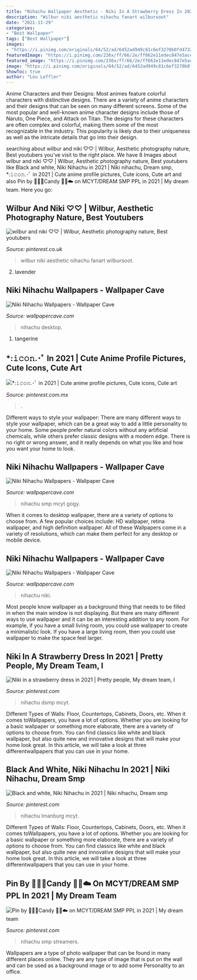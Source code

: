 ```yaml
---
title: "Nihachu Wallpaper Aesthetic - Niki In A Strawberry Dress In 2021"
description: "Wilbur niki aesthetic nihachu fanart wilbursoot"
date: "2021-11-29"
categories:
- "Best Wallpaper"
tags: ["Best Wallpaper"]
images:
- "https://i.pinimg.com/originals/64/52/ad/6452ad949c81c6ef3270b0fd47327f9d.jpg"
featuredImage: "https://i.pinimg.com/236x/ff/66/2e/ff662e11edec847e5ace10adf0f89f4e.jpg?nii=t"
featured_image: "https://i.pinimg.com/236x/ff/66/2e/ff662e11edec847e5ace10adf0f89f4e.jpg?nii=t"
image: "https://i.pinimg.com/originals/64/52/ad/6452ad949c81c6ef3270b0fd47327f9d.jpg"
ShowToc: true
author: "Lou Leffler"
---
```



Anime Characters and their Designs: Most animes feature colorful characters with distinctive designs.
There are a variety of anime characters and their designs that can be seen on many different screens. Some of the most popular and well-known anime character designs include those of Naruto, One Piece, and Attack on Titan. The designs for these characters are often complex and colorful, making them some of the most recognizable in the industry. This popularity is likely due to their uniqueness as well as the intricate details that go into their design.

	

		
searching about wilbur and niki ♡♡ | Wilbur, Aesthetic photography nature, Best youtubers you've visit to the right place. We have 8 Images about wilbur and niki ♡♡ | Wilbur, Aesthetic photography nature, Best youtubers like Black and white, Niki Nihachu in 2021 | Niki nihachu, Dream smp, *:𝚒𝚌𝚘𝚗.･ﾟ in 2021 | Cute anime profile pictures, Cute icons, Cute art and also Pin by 🧃🌈🌱Candy 🍭🍄☁️ on MCYT/DREAM SMP PPL in 2021 | My dream team. Here you go:
		
    
## Wilbur And Niki ♡♡ | Wilbur, Aesthetic Photography Nature, Best Youtubers

<img loading=lazy src="https://i.pinimg.com/originals/64/52/ad/6452ad949c81c6ef3270b0fd47327f9d.jpg" onerror="this.onerror=null;this.src='https://tse2.mm.bing.net/th?id=OIP.FIamXLn7AnCcHQT-mNKwMwHaIB&amp;pid=15.1';" alt="wilbur and niki ♡♡ | Wilbur, Aesthetic photography nature, Best youtubers">

_Source: pinterest.co.uk_

>wilbur niki aesthetic nihachu fanart wilbursoot. 

	

2. lavender 

    
## Niki Nihachu Wallpapers - Wallpaper Cave

<img loading=lazy src="https://wallpapercave.com/wp/wp9400340.png" onerror="this.onerror=null;this.src='https://tse2.mm.bing.net/th?id=OIP.cRJbNMwWSJW59EnSf5QgjwHaHa&amp;pid=15.1';" alt="Niki Nihachu Wallpapers - Wallpaper Cave">

_Source: wallpapercave.com_

>nihachu desktop. 

	

1. tangerine 

    
## *:𝚒𝚌𝚘𝚗.･ﾟ In 2021 | Cute Anime Profile Pictures, Cute Icons, Cute Art

<img loading=lazy src="https://i.pinimg.com/736x/b4/9d/69/b49d691a8e2690bab8784ebaf931df55.jpg" onerror="this.onerror=null;this.src='https://tse4.mm.bing.net/th?id=OIP.lV9pmIvghEVMrB3rVAb6mwHaHa&amp;pid=15.1';" alt="*:𝚒𝚌𝚘𝚗.･ﾟ in 2021 | Cute anime profile pictures, Cute icons, Cute art">

_Source: pinterest.com.mx_

>. 

	

Different ways to style your wallpaper:
There are many different ways to style your wallpaper, which can be a great way to add a little personality to your home. Some people prefer natural colors without any artificial chemicals, while others prefer classic designs with a modern edge. There is no right or wrong answer, and it really depends on what you like and how you want your home to look.

    
## Niki Nihachu Wallpapers - Wallpaper Cave

<img loading=lazy src="https://wallpapercave.com/wp/wp9400296.jpg" onerror="this.onerror=null;this.src='https://tse3.mm.bing.net/th?id=OIP.UVwK6GOxq54XVShjYFB03gHaHX&amp;pid=15.1';" alt="Niki Nihachu Wallpapers - Wallpaper Cave">

_Source: wallpapercave.com_

>nihachu smp mcyt gogy. 

	

When it comes to desktop wallpaper, there are a variety of options to choose from. A few popular choices include: HD wallpaper, retina wallpaper, and high definition wallpaper. All of these Wallpapers come in a variety of resolutions, which can make them perfect for any desktop or mobile device. 

    
## Niki Nihachu Wallpapers - Wallpaper Cave

<img loading=lazy src="https://wallpapercave.com/wp/wp9400333.jpg" onerror="this.onerror=null;this.src='https://tse4.mm.bing.net/th?id=OIP.pH9FeztR3UbboZTAPZmXJAHaFX&amp;pid=15.1';" alt="Niki Nihachu Wallpapers - Wallpaper Cave">

_Source: wallpapercave.com_

>nihachu niki. 

	

Most people know wallpaper as a background thing that needs to be filled in when the main window is not displaying. But there are many different ways to use wallpaper and it can be an interesting addition to any room. For example, if you have a small living room, you could use wallpaper to create a minimalistic look. If you have a large living room, then you could use wallpaper to make the space feel larger.

    
## Niki In A Strawberry Dress In 2021 | Pretty People, My Dream Team, I

<img loading=lazy src="https://i.pinimg.com/736x/7c/84/f6/7c84f6881cf50f4b35dbfd566a39b4c4.jpg" onerror="this.onerror=null;this.src='https://tse1.mm.bing.net/th?id=OIP.lph1E15K5uH3rvKu5bC6LgHaHa&amp;pid=15.1';" alt="Niki in a strawberry dress in 2021 | Pretty people, My dream team, I">

_Source: pinterest.com_

>nihachu dsmp mcyt. 

	

Different Types of Walls: Floor, Countertops, Cabinets, Doors, etc.
When it comes toWallpapers, you have a lot of options. Whether you are looking for a basic wallpaper or something more elaborate, there are a variety of options to choose from. You can find classics like white and black wallpaper, but also quite new and innovative designs that will make your home look great. In this article, we will take a look at three differentwallpapers that you can use in your home.

    
## Black And White, Niki Nihachu In 2021 | Niki Nihachu, Dream Smp

<img loading=lazy src="https://i.pinimg.com/236x/ff/66/2e/ff662e11edec847e5ace10adf0f89f4e.jpg?nii=t" onerror="this.onerror=null;this.src='https://tse4.mm.bing.net/th?id=OIP.i142gyUQxPYAMOtVkffF-wAAAA&amp;pid=15.1';" alt="Black and white, Niki Nihachu in 2021 | Niki nihachu, Dream smp">

_Source: pinterest.com_

>nihachu lmanburg mcyt. 

	

Different Types of Walls: Floor, Countertops, Cabinets, Doors, etc.
When it comes toWallpapers, you have a lot of options. Whether you are looking for a basic wallpaper or something more elaborate, there are a variety of options to choose from. You can find classics like white and black wallpaper, but also quite new and innovative designs that will make your home look great. In this article, we will take a look at three differentwallpapers that you can use in your home.

    
## Pin By 🧃🌈🌱Candy 🍭🍄☁️ On MCYT/DREAM SMP PPL In 2021 | My Dream Team

<img loading=lazy src="https://i.pinimg.com/236x/e4/80/b0/e480b0eeac06da40885e8dd882938b72.jpg?nii=t" onerror="this.onerror=null;this.src='https://tse1.mm.bing.net/th?id=OIP.pUV2pA09vxVYC5fA-xn2AAAAAA&amp;pid=15.1';" alt="Pin by 🧃🌈🌱Candy 🍭🍄☁️ on MCYT/DREAM SMP PPL in 2021 | My dream team">

_Source: pinterest.com_

>nihachu smp streamers. 

	



Wallpapers are a type of photo wallpaper that can be found in many different places online. They are any type of image that is put on the wall and can be used as a background image or to add some Personality to an office.

